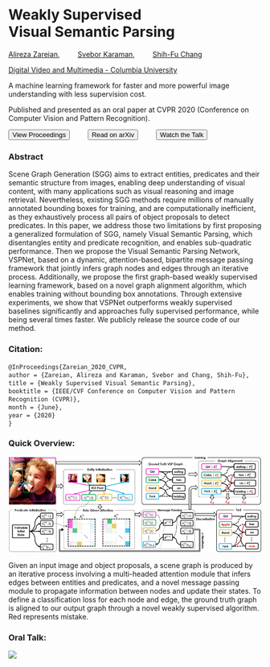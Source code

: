 # Weakly Supervised <br/> Visual Semantic Parsing

[Alireza Zareian](https://www.linkedin.com/in/az2407/), &nbsp; &nbsp; &nbsp; &nbsp; 
[Svebor Karaman](http://www.sveborkaraman.com/), &nbsp; &nbsp; &nbsp; &nbsp; 
[Shih-Fu Chang](https://www.ee.columbia.edu/~sfchang/)

[Digital Video and Multimedia - Columbia University](https://www.ee.columbia.edu/ln/dvmm/)

A machine learning framework for faster and more powerful image understanding with less supervision cost.

Published and presented as an oral paper at CVPR 2020 (Conference on Computer Vision and Pattern Recognition).

<a href="https://openaccess.thecvf.com/content_CVPR_2020/html/Zareian_Weakly_Supervised_Visual_Semantic_Parsing_CVPR_2020_paper.html"><button>View Proceedings</button></a>
&nbsp; &nbsp; &nbsp; &nbsp; 
<a href="https://arxiv.org/abs/2001.02359"><button>Read on arXiv</button></a>
&nbsp; &nbsp; &nbsp; &nbsp; 
<a href="https://www.youtube.com/watch?v=IDOlnZvY5vY"><button>Watch the Talk</button></a>

### Abstract

Scene Graph Generation (SGG) aims to extract entities, predicates and their semantic structure from images, enabling deep understanding of visual content, with many applications such as visual reasoning and image retrieval. Nevertheless, existing SGG methods require millions of manually annotated bounding boxes for training, and are computationally inefficient, as they exhaustively process all pairs of object proposals to detect predicates. In this paper, we address those two limitations by first proposing a generalized formulation of SGG, namely Visual Semantic Parsing, which disentangles entity and predicate recognition, and enables sub-quadratic performance. Then we propose the Visual Semantic Parsing Network, VSPNet, based on a dynamic, attention-based, bipartite message passing framework that jointly infers graph nodes and edges through an iterative process. Additionally, we propose the first graph-based weakly supervised learning framework, based on a novel graph alignment algorithm, which enables training without bounding box annotations. Through extensive experiments, we show that VSPNet outperforms weakly supervised baselines significantly and approaches fully supervised performance, while being several times faster. We publicly release the source code of our method.

### Citation:
```
@InProceedings{Zareian_2020_CVPR,
author = {Zareian, Alireza and Karaman, Svebor and Chang, Shih-Fu},
title = {Weakly Supervised Visual Semantic Parsing},
booktitle = {IEEE/CVF Conference on Computer Vision and Pattern Recognition (CVPR)},
month = {June},
year = {2020}
}
```

### Quick Overview:

![Method](vspnet-method.png)

Given an input image and object proposals, a scene graph is produced by an iterative process involving a multi-headed attention module that infers edges between entities and predicates, and a novel message passing module to propagate information between nodes and update their states. To define a classification loss for each node and edge, the ground truth graph is aligned to our output graph through a novel weakly supervised algorithm. Red represents mistake.

### Oral Talk:

[<img src="https://img.youtube.com/vi/IDOlnZvY5vY/maxresdefault.jpg">](https://www.youtube.com/watch?v=IDOlnZvY5vY)


